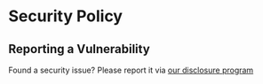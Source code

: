 # Security Policy

## Reporting a Vulnerability

Found a security issue? Please report it via [our disclosure program](https://whitehub.net/programs/unigetui)

